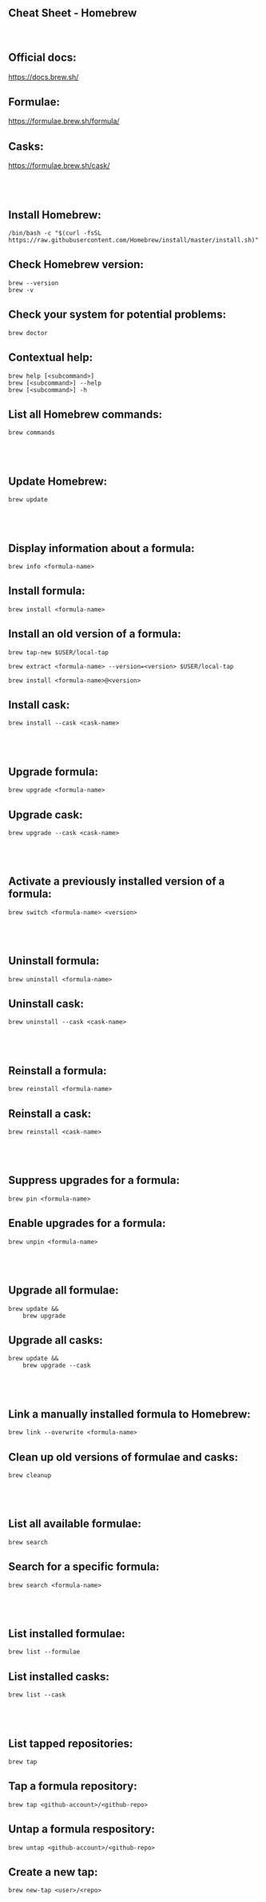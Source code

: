 ## Cheat Sheet - Homebrew

<br>

## Official docs:
https://docs.brew.sh/

## Formulae:
https://formulae.brew.sh/formula/

## Casks:
https://formulae.brew.sh/cask/

<br><br>

## Install Homebrew:
```shell
/bin/bash -c "$(curl -fsSL https://raw.githubusercontent.com/Homebrew/install/master/install.sh)"
```

## Check Homebrew version:
```shell
brew --version
brew -v
```

## Check your system for potential problems:
```shell
brew doctor
```

## Contextual help:
```shell
brew help [<subcommand>]
brew [<subcommand>] --help
brew [<subcommand>] -h
```

## List all Homebrew commands:
```shell
brew commands
```

<br><br>

## Update Homebrew:
```shell
brew update
```

<br><br>

## Display information about a formula:
```shell
brew info <formula-name>
```

## Install formula:
```shell
brew install <formula-name>
```

## Install an old version of a formula:
```shell
brew tap-new $USER/local-tap

brew extract <formula-name> --version=<version> $USER/local-tap

brew install <formula-name>@<version>
```

## Install cask:
```shell
brew install --cask <cask-name>
```

<br><br>

## Upgrade formula:
```shell
brew upgrade <formula-name>
```

## Upgrade cask:
```shell
brew upgrade --cask <cask-name>
```

<br><br>

## Activate a previously installed version of a formula:
```shell
brew switch <formula-name> <version>
```

<br><br>

## Uninstall formula:
```shell
brew uninstall <formula-name>
```

## Uninstall cask:
```shell
brew uninstall --cask <cask-name>
```

<br><br>

## Reinstall a formula:
```shell
brew reinstall <formula-name>
```

## Reinstall a cask:
```shell
brew reinstall <cask-name>
```

<br><br>

## Suppress upgrades for a formula:
```shell
brew pin <formula-name>
```

## Enable upgrades for a formula:
```shell
brew unpin <formula-name>
```

<br><br>

## Upgrade all formulae:
```shell
brew update &&
    brew upgrade
```

## Upgrade all casks:
```shell
brew update &&
    brew upgrade --cask
```

<br><br>

## Link a manually installed formula to Homebrew:
```shell
brew link --overwrite <formula-name>
```

## Clean up old versions of formulae and casks:
```shell
brew cleanup
```

<br><br>

## List all available formulae:
```shell
brew search
```

## Search for a specific formula:
```shell
brew search <formula-name>
```

<br><br>

## List installed formulae:
```shell
brew list --formulae
```

## List installed casks:
```shell
brew list --cask
```

<br><br>

## List tapped repositories:
```shell
brew tap
```

## Tap a formula repository:
```shell
brew tap <github-account>/<github-repo>
```

## Untap a formula respository:
```shell
brew untap <github-account>/<github-repo>
```

## Create a new tap:
```shell
brew new-tap <user>/<repo>
```